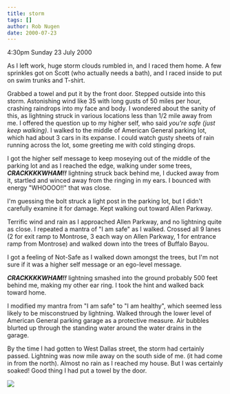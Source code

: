 ```yaml
---
title: storm
tags: []
author: Rob Nugen
date: 2000-07-23
---
```


<p class=date>4:30pm Sunday 23 July 2000</p>

<p>As I left work, huge storm clouds rumbled in, and I raced them
home.  A few sprinkles got on Scott (who actually needs a bath), and I
raced inside to put on swim trunks and T-shirt.

<p>Grabbed a towel and put it by the front door.  Stepped outside into
this storm.  Astonishing wind like 35 with long gusts of 50 miles per
hour, crashing raindrops into my face and body.  I wondered about the
sanity of this, as lightning struck in various locations less than 1/2
mile away from me.  I offered the question up to my higher self, who
said <em>you're safe (just keep walking)</em>.  I walked to the middle
of American General parking lot, which had about 3 cars in its
expanse.  I could watch gusty sheets of rain running across the lot,
some greeting me with cold stinging drops.

<p>I got the higher self message to keep moseying out of the middle of
the parking lot and as I reached the edge, walking under some trees,
<em><b>CRACKKKKWHAM!!</b></em> lightning struck back behind me, I
ducked away from it, startled and winced away from the ringing in my
ears.  I bounced with energy "WHOOOO!!" that was close.

<p>I'm guessing the bolt struck a light post in the parking lot, but I
didn't carefully examine it for damage.  Kept walking out toward Allen
Parkway.

<p>Terrific wind and rain as I approached Allen Parkway, and no
lightning quite as close.  I repeated a mantra of "I am safe" as I
walked.  Crossed all 9 lanes (2 for exit ramp to Montrose, 3 each way
on Allen Parkway, 1 for entrance ramp from Montrose) and walked down
into the trees of Buffalo Bayou.

<p>I got a feeling of Not-Safe as I walked down amongst the trees, but
I'm not sure if it was a higher self message or an ego-level message.

<p><em><b>CRACKKKKWHAM!!</b></em> lightning smashed into the ground
probably 500 feet behind me, making my other ear ring.  I took the
hint and walked back toward home.

<p>I modified my mantra from "I am safe" to "I am healthy", which
seemed less likely to be misconstrued by lightning.  Walked through
the lower level of American General parking garage as a protective
measure.  Air bubbles blurted up through the standing water around the
water drains in the garage.

<p>By the time I had gotten to West Dallas street, the storm had
certainly passed.  Lightning was now mile away on the south side of
me. (it had come in from the north).  Almost no rain as I reached my
house.  But I was certainly soaked!  Good thing I had put a towel by
the door.

 <p><img src="/images/rob/wL-ROB.gif">



